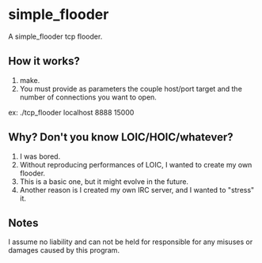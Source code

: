 simple_flooder
==============

A simple_flooder tcp flooder.


How it works?
--------------

1. make.
2. You must provide as parameters the couple host/port target and the number of connections you want to open.

ex: ./tcp_flooder localhost 8888 15000


Why? Don't you know LOIC/HOIC/whatever?
-------------

1. I was bored.
2. Without reproducing performances of LOIC, I wanted to create my own flooder.
3. This is a basic one, but it might evolve in the future.
4. Another reason is I created my own IRC server, and I wanted to "stress" it.

Notes
-------------

I assume no liability and can not be held for responsible for any misuses or damages caused by this program.
